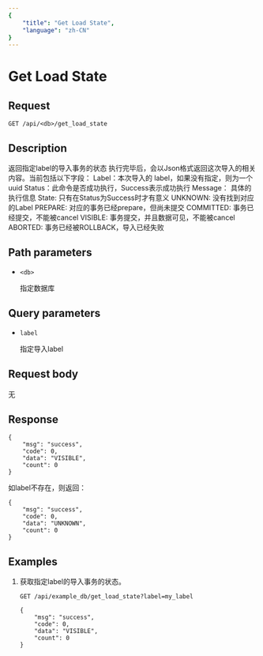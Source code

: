 ```yaml
---
{
    "title": "Get Load State",
    "language": "zh-CN"
}
---
```


# Get Load State

## Request

`GET /api/<db>/get_load_state`

## Description

返回指定label的导入事务的状态
执行完毕后，会以Json格式返回这次导入的相关内容。当前包括以下字段：
	Label：本次导入的 label，如果没有指定，则为一个 uuid
	Status：此命令是否成功执行，Success表示成功执行
	Message： 具体的执行信息
	State: 只有在Status为Success时才有意义
		UNKNOWN: 没有找到对应的Label
		PREPARE: 对应的事务已经prepare，但尚未提交
		COMMITTED: 事务已经提交，不能被cancel
		VISIBLE: 事务提交，并且数据可见，不能被cancel
		ABORTED: 事务已经被ROLLBACK，导入已经失败
    
## Path parameters

* `<db>`

    指定数据库

## Query parameters

* `label`

    指定导入label

## Request body

无

## Response

```
{
	"msg": "success",
	"code": 0,
	"data": "VISIBLE",
	"count": 0
}
```

如label不存在，则返回：

```
{
	"msg": "success",
	"code": 0,
	"data": "UNKNOWN",
	"count": 0
}
```
    
## Examples

1. 获取指定label的导入事务的状态。

    ```
    GET /api/example_db/get_load_state?label=my_label
    
    {
    	"msg": "success",
    	"code": 0,
    	"data": "VISIBLE",
    	"count": 0
    }
    ```
